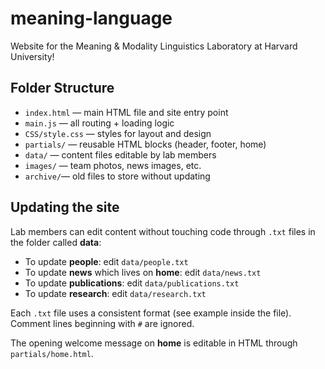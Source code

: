 # meaning-language

Website for the Meaning & Modality Linguistics Laboratory at Harvard University!

## Folder Structure

- `index.html` — main HTML file and site entry point
- `main.js` — all routing + loading logic
- `CSS/style.css` — styles for layout and design
- `partials/` — reusable HTML blocks (header, footer, home)
- `data/` — content files editable by lab members
- `images/` — team photos, news images, etc.
- `archive/`— old files to store without updating

## Updating the site

Lab members can edit content without touching code through `.txt` files in the folder called **data**:

- To update **people**: edit `data/people.txt`
- To update **news** which lives on **home**: edit `data/news.txt`
- To update **publications**: edit `data/publications.txt`
- To update **research**: edit `data/research.txt`

Each `.txt` file uses a consistent format (see example inside the file). Comment lines beginning with `#` are ignored.

The opening welcome message on **home** is editable in HTML through `partials/home.html`.
